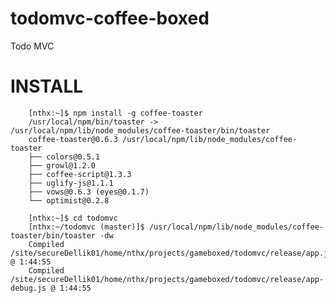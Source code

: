 todomvc-coffee-boxed
====================

Todo MVC

INSTALL
=======

        [nthx:~]$ npm install -g coffee-toaster
        /usr/local/npm/bin/toaster -> /usr/local/npm/lib/node_modules/coffee-toaster/bin/toaster
        coffee-toaster@0.6.3 /usr/local/npm/lib/node_modules/coffee-toaster
        ├── colors@0.5.1
        ├── growl@1.2.0
        ├── coffee-script@1.3.3
        ├── uglify-js@1.1.1
        ├── vows@0.6.3 (eyes@0.1.7)
        └── optimist@0.2.8

        [nthx:~]$ cd todomvc
        [nthx:~/todomvc (master)]$ /usr/local/npm/lib/node_modules/coffee-toaster/bin/toaster -dw
        Compiled /site/secureDellik01/home/nthx/projects/gameboxed/todomvc/release/app.js @ 1:44:55
        Compiled /site/secureDellik01/home/nthx/projects/gameboxed/todomvc/release/app-debug.js @ 1:44:55
